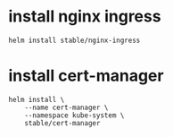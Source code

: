 # install nginx ingress

```
helm install stable/nginx-ingress
```

# install cert-manager

```
helm install \
    --name cert-manager \
    --namespace kube-system \
    stable/cert-manager
```
